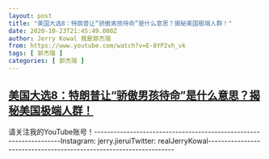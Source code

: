 ```yaml
---
layout: post
title: "美国大选8：特朗普让“骄傲男孩待命”是什么意思？揭秘美国极端人群！"
date: 2020-10-23T21:45:49.000Z
author: Jerry Kowal 我是郭杰瑞
from: https://www.youtube.com/watch?v=E-8YP2vh_vk
tags: [ 郭杰瑞 ]
categories: [ 郭杰瑞 ]
---
```

<!--1603489549000-->
[美国大选8：特朗普让“骄傲男孩待命”是什么意思？揭秘美国极端人群！](https://www.youtube.com/watch?v=E-8YP2vh_vk)
------

<div>
请关注我的YouTube账号！-------------------------------------------------------------------Instagram:  jerry.jieruiTwitter:  realJerryKowal-------------------------------------------------------------------
</div>
